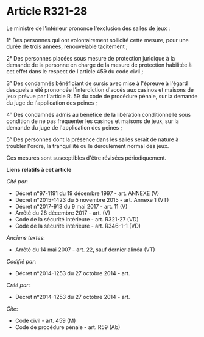 # Article R321-28

Le ministre de l'intérieur prononce l'exclusion des salles de jeux :

1° Des personnes qui ont volontairement sollicité cette mesure, pour une durée de trois années, renouvelable tacitement ;

2° Des personnes placées sous mesure de protection juridique à la demande de la personne en charge de la mesure de protection
habilitée à cet effet dans le respect de l'article 459 du code civil ;

3° Des condamnés bénéficiant de sursis avec mise à l'épreuve à l'égard desquels a été prononcée l'interdiction d'accès aux
casinos et maisons de jeux prévue par l'article R. 59 du code de procédure pénale, sur la demande du juge de l'application
des peines ;

4° Des condamnés admis au bénéfice de la libération conditionnelle sous condition de ne pas fréquenter les casinos et maisons
de jeux, sur la demande du juge de l'application des peines ;

5° Des personnes dont la présence dans les salles serait de nature à troubler l'ordre, la tranquillité ou le déroulement
normal des jeux.

Ces mesures sont susceptibles d'être révisées périodiquement.

**Liens relatifs à cet article**

_Cité par_:

  - Décret n°97-1191 du 19 décembre 1997 - art. ANNEXE (V)
  - Décret n°2015-1423 du 5 novembre 2015 - art. Annexe 1 (VT)
  - Décret n°2017-913 du 9 mai 2017 - art. 11 (V)
  - Arrêté du 28 décembre 2017 - art. (V)
  - Code de la sécurité intérieure - art. R321-27 (VD)
  - Code de la sécurité intérieure - art. R346-1-1 (VD)

_Anciens textes_:

  - Arrêté du 14 mai 2007 - art. 22, sauf dernier alinéa (VT)

_Codifié par_:

  - Décret n°2014-1253 du 27 octobre 2014 - art.

_Créé par_:

  - Décret n°2014-1253 du 27 octobre 2014 - art.

_Cite_:

  - Code civil - art. 459 (M)
  - Code de procédure pénale - art. R59 (Ab)
